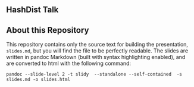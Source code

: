 ## HashDist Talk
## About this Repository

This repository contains only the source text for building the presentation, `slides.md`, but you will find the file 
to be perfectly readable.  The slides are written in pandoc Markdown (built with syntax highlighting enabled), and 
are converted to html with the following command: 

    pandoc --slide-level 2 -t slidy  --standalone --self-contained  -s slides.md -o slides.html

